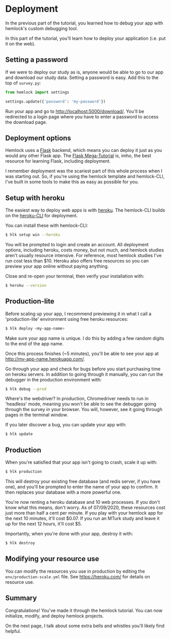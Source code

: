# Deployment

In the previous part of the tutorial, you learned how to debug your app with hemlock's custom debugging tool.

In this part of the tutorial, you'll learn how to deploy your application (i.e. put it on the web).

## Setting a password

If we were to deploy our study as is, anyone would be able to go to our app and download our study data. Setting a password is easy. Add this to the top of `survey.py`:

```python
from hemlock import settings

settings.update({'password': 'my-password'})
```

Run your app and go to <http://localhost:5000/download/>. You'll be redirected to a login page where you have to enter a password to access the download page.

## Deployment options

Hemlock uses a [Flask](https://flask.palletsprojects.com/en/1.1.x/) backend, which means you can deploy it just as you would any other Flask app. The [Flask Mega-Tutorial](https://blog.miguelgrinberg.com/post/the-flask-mega-tutorial-part-i-hello-world) is, imho, the best resource for learning Flask, including deployment.

I remember deployment was the scariest part of this whole process when I was starting out. So, if you're using the hemlock template and hemlock-CLI, I've built in some tools to make this as easy as possible for you.

## Setup with heroku

The easiest way to deploy web apps is with [heroku](https://heroku.com/). The hemlock-CLI builds on the [heroku-CLI]((https://devcenter.heroku.com/articles/heroku-cli)) for deployment.

You can install these with hemlock-CLI:

```bash
$ hlk setup win --heroku
```

You will be prompted to login and create an account. All deployment options, including heroku, costs money, but not much, and hemlock studies aren't usually resource intensive. For reference, most hemlock studies I've run cost less than $10. Heroku also offers free resources so you can preview your app online without paying anything. 

Close and re-open your terminal, then verify your installation with:

```bash
$ heroku --version
```

## Production-lite

Before scaling up your app, I recommend previewing it in what I call a 'production-lite' environment using free heroku resources:

```bash
$ hlk deploy <my-app-name>
```

Make sure your app name is unique. I do this by adding a few random digits to the end of the app name.

Once this process finishes (~5 minutes), you'll be able to see your app at <http://my-app-name.herokuapp.com/>.

Go through your app and check for bugs before you start purchasing time on heroku servers. In addition to going through it manually, you can run the debugger in the production environment with:

```bash
$ hlk debug --prod
```

Where's the webdriver? In production, Chromedriver needs to run in 'headless' mode, meaning you won't be able to see the debugger going through the survey in your browser. You will, however, see it going through pages in the terminal window.

If you later discover a bug, you can update your app with:

```bash
$ hlk update
```

## Production

When you're satisfied that your app isn't going to crash, scale it up with:

```bash
$ hlk production
```

This will destroy your existing free database (and redis server, if you have one), and you'll be prompted to enter the name of your app to confirm. It then replaces your database with a more powerful one.

You're now renting a heroku database and 10 web processes. If you don't know what this means, don't worry. As of 07/09/2020, these resources cost just more than half a cent per minute. If you play with your hemlock app for the next 10 minutes, it'll cost $0.07. If you run an MTurk study and leave it up for the next 12 hours, it'll cost $5.

Importantly, when you're done with your app, destroy it with:

```bash
$ hlk destroy
```

## Modifying your resource use

You can modify the resources you use in production by editing the `env/production-scale.yml` file. See <https://heroku.com/> for details on resource use.

## Summary

Congratulations! You've made it through the hemlock tutorial. You can now initialize, modify, and deploy hemlock projects.

On the next page, I talk about some extra bells and whistles you'll likely find helpful.